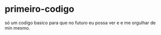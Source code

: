 # primeiro-codigo
só um codigo basico para que no futuro eu possa ver e e me orgulhar de min mesmo.
